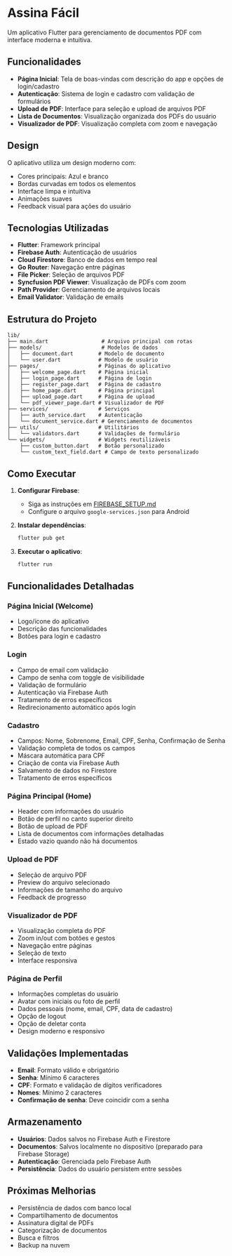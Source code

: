 # Assina Fácil

Um aplicativo Flutter para gerenciamento de documentos PDF com interface moderna e intuitiva.

## Funcionalidades

- **Página Inicial**: Tela de boas-vindas com descrição do app e opções de login/cadastro
- **Autenticação**: Sistema de login e cadastro com validação de formulários
- **Upload de PDF**: Interface para seleção e upload de arquivos PDF
- **Lista de Documentos**: Visualização organizada dos PDFs do usuário
- **Visualizador de PDF**: Visualização completa com zoom e navegação

## Design

O aplicativo utiliza um design moderno com:
- Cores principais: Azul e branco
- Bordas curvadas em todos os elementos
- Interface limpa e intuitiva
- Animações suaves
- Feedback visual para ações do usuário

## Tecnologias Utilizadas

- **Flutter**: Framework principal
- **Firebase Auth**: Autenticação de usuários
- **Cloud Firestore**: Banco de dados em tempo real
- **Go Router**: Navegação entre páginas
- **File Picker**: Seleção de arquivos PDF
- **Syncfusion PDF Viewer**: Visualização de PDFs com zoom
- **Path Provider**: Gerenciamento de arquivos locais
- **Email Validator**: Validação de emails

## Estrutura do Projeto

```
lib/
├── main.dart                 # Arquivo principal com rotas
├── models/                   # Modelos de dados
│   ├── document.dart        # Modelo de documento
│   └── user.dart            # Modelo de usuário
├── pages/                   # Páginas do aplicativo
│   ├── welcome_page.dart    # Página inicial
│   ├── login_page.dart      # Página de login
│   ├── register_page.dart   # Página de cadastro
│   ├── home_page.dart       # Página principal
│   ├── upload_page.dart     # Página de upload
│   └── pdf_viewer_page.dart # Visualizador de PDF
├── services/                # Serviços
│   ├── auth_service.dart    # Autenticação
│   └── document_service.dart # Gerenciamento de documentos
├── utils/                   # Utilitários
│   └── validators.dart      # Validações de formulário
└── widgets/                 # Widgets reutilizáveis
    ├── custom_button.dart   # Botão personalizado
    └── custom_text_field.dart # Campo de texto personalizado
```

## Como Executar

1. **Configurar Firebase**:
   - Siga as instruções em [FIREBASE_SETUP.md](FIREBASE_SETUP.md)
   - Configure o arquivo `google-services.json` para Android

2. **Instalar dependências**:
   ```bash
   flutter pub get
   ```

3. **Executar o aplicativo**:
   ```bash
   flutter run
   ```

## Funcionalidades Detalhadas

### Página Inicial (Welcome)
- Logo/ícone do aplicativo
- Descrição das funcionalidades
- Botões para login e cadastro

### Login
- Campo de email com validação
- Campo de senha com toggle de visibilidade
- Validação de formulário
- Autenticação via Firebase Auth
- Tratamento de erros específicos
- Redirecionamento automático após login

### Cadastro
- Campos: Nome, Sobrenome, Email, CPF, Senha, Confirmação de Senha
- Validação completa de todos os campos
- Máscara automática para CPF
- Criação de conta via Firebase Auth
- Salvamento de dados no Firestore
- Tratamento de erros específicos

### Página Principal (Home)
- Header com informações do usuário
- Botão de perfil no canto superior direito
- Botão de upload de PDF
- Lista de documentos com informações detalhadas
- Estado vazio quando não há documentos

### Upload de PDF
- Seleção de arquivo PDF
- Preview do arquivo selecionado
- Informações de tamanho do arquivo
- Feedback de progresso

### Visualizador de PDF
- Visualização completa do PDF
- Zoom in/out com botões e gestos
- Navegação entre páginas
- Seleção de texto
- Interface responsiva

### Página de Perfil
- Informações completas do usuário
- Avatar com iniciais ou foto de perfil
- Dados pessoais (nome, email, CPF, data de cadastro)
- Opção de logout
- Opção de deletar conta
- Design moderno e responsivo

## Validações Implementadas

- **Email**: Formato válido e obrigatório
- **Senha**: Mínimo 6 caracteres
- **CPF**: Formato e validação de dígitos verificadores
- **Nomes**: Mínimo 2 caracteres
- **Confirmação de senha**: Deve coincidir com a senha

## Armazenamento

- **Usuários**: Dados salvos no Firebase Auth e Firestore
- **Documentos**: Salvos localmente no dispositivo (preparado para Firebase Storage)
- **Autenticação**: Gerenciada pelo Firebase Auth
- **Persistência**: Dados do usuário persistem entre sessões

## Próximas Melhorias

- Persistência de dados com banco local
- Compartilhamento de documentos
- Assinatura digital de PDFs
- Categorização de documentos
- Busca e filtros
- Backup na nuvem
